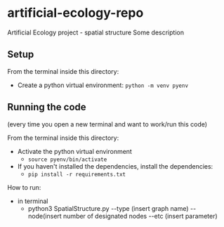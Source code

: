 # artificial-ecology-repo
Artificial Ecology project - spatial structure
Some description


## Setup

From the terminal inside this directory:

- Create a python virtual environment: `python -m venv pyenv`


## Running the code

(every time you open a new terminal and want to work/run this code)

From the terminal inside this directory:

- Activate the python virtual environment
  - `source pyenv/bin/activate`
- If you haven't installed the dependencies, install the dependencies:
  - `pip install -r requirements.txt`

How to run:
- in terminal
  - python3 SpatialStructure.py --type (insert graph name) --node(insert number of designated nodes --etc (insert parameter)
  